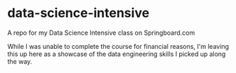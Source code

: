 # data-science-intensive
A repo for my Data Science Intensive class on Springboard.com

While I was unable to complete the course for financial reasons, I'm leaving this up here as a showcase of the data engineering skills I picked up along the way.
